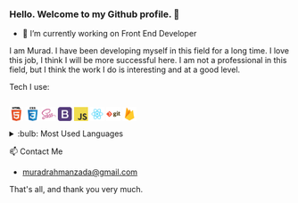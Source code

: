 ### Hello. Welcome to my Github profile. 👋

- 🔭 I’m currently working on Front End Developer

I am Murad. I have been developing myself in this field for a long time. I love this job, I think I will be more successful here. I am not a professional in this field, but I think the work I do is interesting and at a good level.

Tech I use:

<div style= "display: inline-block">
     
<img src="https://raw.githubusercontent.com/github/explore/80688e429a7d4ef2fca1e82350fe8e3517d3494d/topics/html/html.png" width = "25" 
     height= "25" align = "center"> </img> 
<img src = "https://raw.githubusercontent.com/github/explore/80688e429a7d4ef2fca1e82350fe8e3517d3494d/topics/css/css.png"
     width = "25" height = "25" align = "center" > </img>
<img src = "https://raw.githubusercontent.com/github/explore/80688e429a7d4ef2fca1e82350fe8e3517d3494d/topics/sass/sass.png"
     width = "25" height = "25" align = "center"> </img>
<img src = "https://raw.githubusercontent.com/github/explore/80688e429a7d4ef2fca1e82350fe8e3517d3494d/topics/bootstrap/bootstrap.png"
     width = "25" height = "25" align = "center"> </img>
<img src = "https://raw.githubusercontent.com/github/explore/80688e429a7d4ef2fca1e82350fe8e3517d3494d/topics/javascript/javascript.png"
     width = "25" height = "25" align = "center"> </img>
<img src = "https://raw.githubusercontent.com/github/explore/80688e429a7d4ef2fca1e82350fe8e3517d3494d/topics/react/react.png"
     width = "25" height = "25" align = "center">
<img src = "https://raw.githubusercontent.com/github/explore/80688e429a7d4ef2fca1e82350fe8e3517d3494d/topics/git/git.png"
     width = "25" height = "25" align = "center"> </img>
 <img src="https://raw.githubusercontent.com/github/explore/80688e429a7d4ef2fca1e82350fe8e3517d3494d/topics/firebase/firebase.png"
      width = "25" height = "25" align = "center"> </img>
</div>

<br>
<details> 
     <summary>:bulb: Most Used Languages</summary>
     <img src = "https://github-readme-stats.vercel.app/api/top-langs/?username=muradrahmanzada&langs_count=8"></img>
</details>


     
📫 Contact Me

- muradrahmanzada@gmail.com


That's all, and thank you very much.

